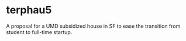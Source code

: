 # terphau5

A proposal for a UMD subsidized house in SF to ease the transition from student to full-time startup.